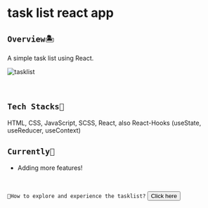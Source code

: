# task list react app
## `Overview🏝` 
A simple task list using React.

![tasklist](https://user-images.githubusercontent.com/70984049/167804611-0dad3af9-eb45-43bd-8b78-e7d9d0ed99f9.png)

<br> 

## `Tech Stacks🔧`
HTML, CSS, JavaScript, SCSS, React, also React-Hooks (useState, useReducer, useContext)

## `Currently🎯`
- Adding more features!

</br>

`🚀How to explore and experience the tasklist?`
<a href="https://reactjs-tasklist-cygmas3gf-jevania.vercel.app">
      <button>Click here</button>
    </a>
